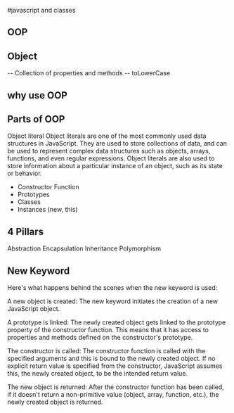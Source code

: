 #javascript and classes

## OOP
## Object
-- Collection of properties and methods
-- toLowerCase

## why use OOP

## Parts of OOP
Object literal 
Object literals are one of the most commonly used data structures in JavaScript. They are used to store collections of data, and can be used to represent complex data structures such as objects, arrays, functions, and even regular expressions. Object literals are also used to store information about a particular instance of an object, such as its state or behavior.

- Constructor Function
- Prototypes
- Classes
- Instances (new, this)



## 4 Pillars
Abstraction
Encapsulation
Inheritance
Polymorphism


## New Keyword

Here's what happens behind the scenes when the new keyword is used:

A new object is created: The new keyword initiates the creation of a new JavaScript object.

A prototype is linked: The newly created object gets linked to the prototype property of the constructor function. This means that it has access to properties and methods defined on the constructor's prototype.

The constructor is called: The constructor function is called with the specified arguments and this is bound to the newly created object. If no explicit return value is specified from the constructor, JavaScript assumes this, the newly created object, to be the intended return value.

The new object is returned: After the constructor function has been called, if it doesn't return a non-primitive value (object, array, function, etc.), the newly created object is returned.



